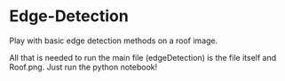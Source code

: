 # Edge-Detection
Play with basic edge detection methods on a roof image.

All that is needed to run the main file (edgeDetection) is the file itself and Roof.png. Just run the python notebook!
